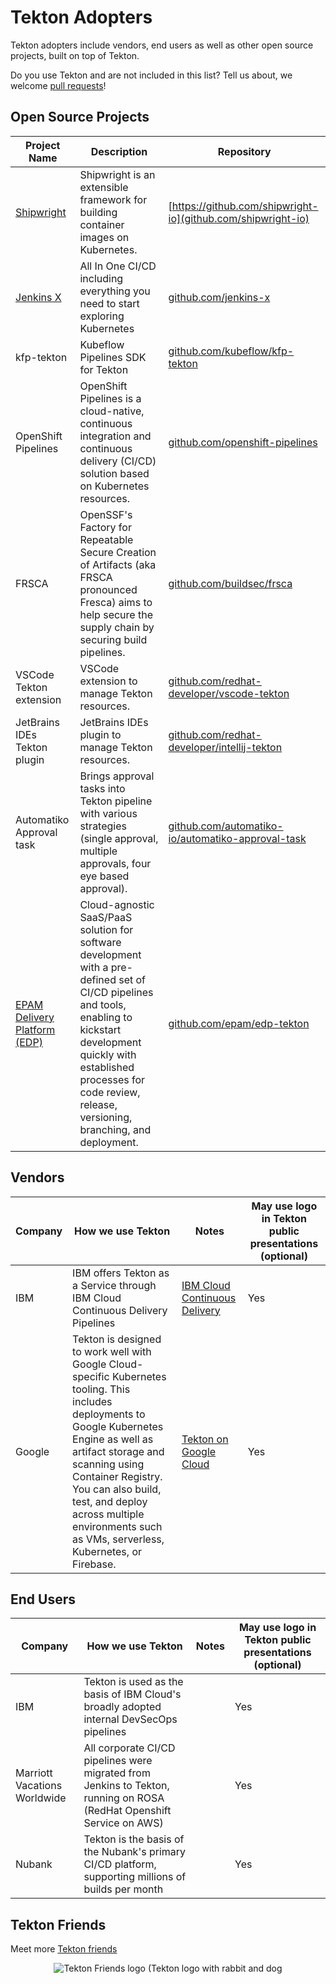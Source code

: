 # Tekton Adopters

Tekton adopters include vendors, end users as well as other
open source projects, built on top of Tekton.

Do you use Tekton and are not included in this list?
Tell us about, we welcome [pull requests](https://github.com/tektoncd/community/edit/main/adopters.md)!

## Open Source Projects

| Project Name | Description | Repository |
|--------------|-------------|---------|
| [Shipwright](https://shipwright.io/)   | Shipwright is an extensible framework for building container images on Kubernetes. | [https://github.com/shipwright-io](github.com/shipwright-io)
| [Jenkins X](https://jenkins-x.io/)    | All In One CI/CD including everything you need to start exploring Kubernetes | [github.com/jenkins-x](https://github.com/jenkins-x) |
| kfp-tekton | Kubeflow Pipelines SDK for Tekton | [github.com/kubeflow/kfp-tekton](https://github.com/kubeflow/kfp-tekton/) |
| OpenShift Pipelines | OpenShift Pipelines is a cloud-native, continuous integration and continuous delivery (CI/CD) solution based on Kubernetes resources. | [github.com/openshift-pipelines](https://github.com/openshift-pipelines) |
| FRSCA | OpenSSF's Factory for Repeatable Secure Creation of Artifacts (aka FRSCA pronounced Fresca) aims to help secure the supply chain by securing build pipelines. | [github.com/buildsec/frsca](https://github.com/buildsec/frsca) |
| VSCode Tekton extension | VSCode extension to manage Tekton resources. | [github.com/redhat-developer/vscode-tekton](https://github.com/redhat-developer/vscode-tekton) |
| JetBrains IDEs Tekton plugin | JetBrains IDEs plugin to manage Tekton resources. | [github.com/redhat-developer/intellij-tekton](https://github.com/redhat-developer/intellij-tekton) |
| Automatiko Approval task | Brings approval tasks into Tekton pipeline with various strategies (single approval, multiple approvals, four eye based approval). | [github.com/automatiko-io/automatiko-approval-task](https://github.com/automatiko-io/automatiko-approval-task) |
| [EPAM Delivery Platform (EDP)](https://epam.github.io/edp-install/) | Cloud-agnostic SaaS/PaaS solution for software development with a pre-defined set of CI/CD pipelines and tools, enabling to kickstart development quickly with established processes for code review, release, versioning, branching, and deployment. | [github.com/epam/edp-tekton](https://github.com/epam/edp-tekton)


## Vendors

| Company | How we use Tekton | Notes | May use logo in Tekton public presentations (optional) |
|---------|-----------|---------|----------|
| IBM | IBM offers Tekton as a Service through IBM Cloud Continuous Delivery Pipelines| [IBM Cloud Continuous Delivery](https://www.ibm.com/cloud/continuous-delivery)| Yes |
| Google | Tekton is designed to work well with Google Cloud-specific Kubernetes tooling. This includes deployments to Google Kubernetes Engine as well as artifact storage and scanning using Container Registry. You can also build, test, and deploy across multiple environments such as VMs, serverless, Kubernetes, or Firebase.| [Tekton on Google Cloud](https://cloud.google.com/tekton)| Yes |



## End Users

| Company | How we use Tekton | Notes | May use logo in Tekton public presentations (optional) |
|---------|-----------|---------|----------|
| IBM | Tekton is used as the basis of IBM Cloud's broadly adopted internal DevSecOps pipelines | | Yes |
| Marriott Vacations Worldwide | All corporate CI/CD pipelines were migrated from Jenkins to Tekton, running on ROSA (RedHat Openshift Service on AWS) | | Yes |
| Nubank | Tekton is the basis of the Nubank's primary CI/CD platform, supporting millions of builds per month | | Yes |

## Tekton Friends

Meet more [Tekton friends](https://github.com/tektoncd/friends/)

<p align="center">
<img src="https://github.com/tektoncd/friends/raw/main/tekton-friends.png" alt="Tekton Friends logo (Tekton logo with rabbit and dog"></img>
</p>

